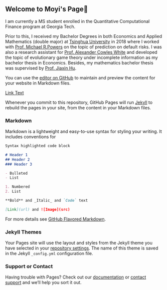 ## Welcome to Moyi's Page🐝

I am currently a MS student enrolled in the Quantitative Computational Finance program at Georgia Tech. 

Prior to this, I received my Bachelor Degrees in both Economics and Applied Mathematics (double major) at [Tsinghua University](http://www.tsinghua.edu.cn/publish/thu2018en/index.html) in 2018 where I worked with [Prof. Michael R.Powers](http://www.sem.tsinghua.edu.cn/en/powers) on the topic of prediction on default risks. I was also a research assistant for [Prof. Alexander Cowles White](http://alex-white.net) and developed the topic of evolutionary game theory under incomplete information as my bachelor thesis in Economics. Besides, my mathematics bachelor thesis was supervised by [Prof. Jiaxin Hu](http://faculty.math.tsinghua.edu.cn/~jxhu/).

You can use the [editor on GitHub](https://github.com/MoyiGuo/research/edit/master/README.md) to maintain and preview the content for your website in Markdown files.

[Link Text](https://github.com/MoyiGuo/research/wiki)

Whenever you commit to this repository, GitHub Pages will run [Jekyll](https://jekyllrb.com/) to rebuild the pages in your site, from the content in your Markdown files.

### Markdown

Markdown is a lightweight and easy-to-use syntax for styling your writing. It includes conventions for

```markdown
Syntax highlighted code block

# Header 1
## Header 2
### Header 3

- Bulleted
- List

1. Numbered
2. List

**Bold** and _Italic_ and `Code` text

[Link](url) and ![Image](src)
```

For more details see [GitHub Flavored Markdown](https://guides.github.com/features/mastering-markdown/).

### Jekyll Themes

Your Pages site will use the layout and styles from the Jekyll theme you have selected in your [repository settings](https://github.com/MoyiGuo/research/settings). The name of this theme is saved in the Jekyll `_config.yml` configuration file.

### Support or Contact

Having trouble with Pages? Check out our [documentation](https://help.github.com/categories/github-pages-basics/) or [contact support](https://github.com/contact) and we’ll help you sort it out.
